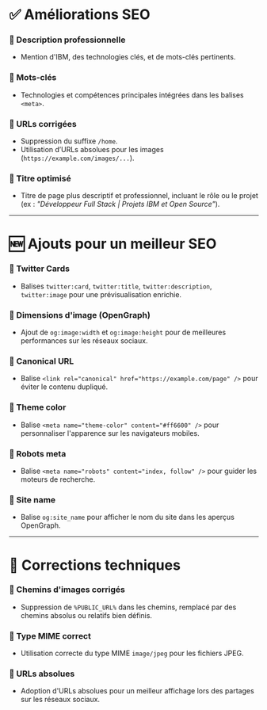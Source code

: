 # ✅ Améliorations SEO

### 🔹 Description professionnelle
- Mention d'IBM, des technologies clés, et de mots-clés pertinents.

### 🔹 Mots-clés
- Technologies et compétences principales intégrées dans les balises `<meta>`.

### 🔹 URLs corrigées
- Suppression du suffixe `/home`.
- Utilisation d’URLs absolues pour les images (`https://example.com/images/...`).

### 🔹 Titre optimisé
- Titre de page plus descriptif et professionnel, incluant le rôle ou le projet (ex : *"Développeur Full Stack | Projets IBM et Open Source"*).

---

# 🆕 Ajouts pour un meilleur SEO

### 🔹 Twitter Cards
- Balises `twitter:card`, `twitter:title`, `twitter:description`, `twitter:image` pour une prévisualisation enrichie.

### 🔹 Dimensions d'image (OpenGraph)
- Ajout de `og:image:width` et `og:image:height` pour de meilleures performances sur les réseaux sociaux.

### 🔹 Canonical URL
- Balise `<link rel="canonical" href="https://example.com/page" />` pour éviter le contenu dupliqué.

### 🔹 Theme color
- Balise `<meta name="theme-color" content="#ff6600" />` pour personnaliser l'apparence sur les navigateurs mobiles.

### 🔹 Robots meta
- Balise `<meta name="robots" content="index, follow" />` pour guider les moteurs de recherche.

### 🔹 Site name
- Balise `og:site_name` pour afficher le nom du site dans les aperçus OpenGraph.

---

# 🔧 Corrections techniques

### 🔹 Chemins d'images corrigés
- Suppression de `%PUBLIC_URL%` dans les chemins, remplacé par des chemins absolus ou relatifs bien définis.

### 🔹 Type MIME correct
- Utilisation correcte du type MIME `image/jpeg` pour les fichiers JPEG.

### 🔹 URLs absolues
- Adoption d'URLs absolues pour un meilleur affichage lors des partages sur les réseaux sociaux.

